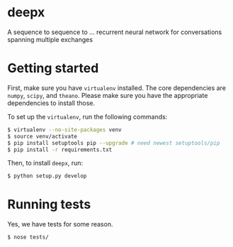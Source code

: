 # deepx
A sequence to sequence to ... recurrent neural network for conversations spanning multiple exchanges

# Getting started
First, make sure you have `virtualenv` installed. The core dependencies are `numpy`, `scipy`, and `theano`.
Please make sure you have the appropriate dependencies to install those.

To set up the `virtualenv`, run the following commands:
```bash
$ virtualenv --no-site-packages venv
$ source venv/activate
$ pip install setuptools pip --upgrade # need newest setuptools/pip
$ pip install -r requirements.txt
```

Then, to install `deepx`, run:
```bash
$ python setup.py develop
```

# Running tests
Yes, we have tests for some reason.

```bash
$ nose tests/
```

